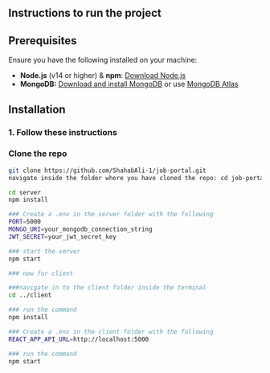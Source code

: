 ## Instructions to run the project

## Prerequisites

Ensure you have the following installed on your machine:

- **Node.js** (v14 or higher) & **npm**: [Download Node.js](https://nodejs.org/)
- **MongoDB:** [Download and install MongoDB](https://www.mongodb.com/) or use [MongoDB Atlas](https://www.mongodb.com/cloud/atlas)

## Installation

### 1. Follow these instructions

### Clone the repo
```bash
git clone https://github.com/ShahabAli-1/job-portal.git
navigate inside the folder where you have cloned the repo: cd job-portal

cd server
npm install

### Create a .env in the server folder with the following
PORT=5000
MONGO_URI=your_mongodb_connection_string
JWT_SECRET=your_jwt_secret_key

### start the server
npm start

### now for client

###navigate in to the client folder inside the terminal
cd ../client

### run the command
npm install

### Create a .env in the client folder with the following
REACT_APP_API_URL=http://localhost:5000

### run the command
npm start










